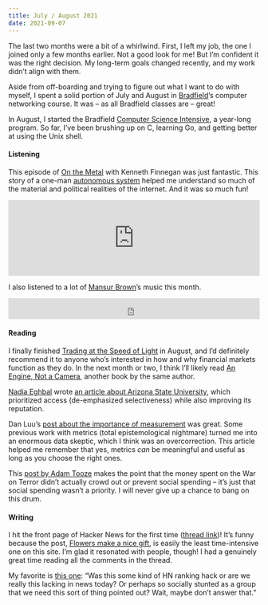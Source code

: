 ```yaml
---
title: July / August 2021
date: 2021-09-07
---
```


The last two months were a bit of a whirlwind. First, I left my job, the one I joined only a few months earlier. Not a good look for me! But I’m confident it was the right decision. My long-term goals changed recently, and my work didn’t align with them.

Aside from off-boarding and trying to figure out what I want to do with myself, I spent a solid portion of July and August in [Bradfield](https://bradfieldcs.com/)’s computer networking course. It was – as all Bradfield classes are – great!

In August, I started the Bradfield [Computer Science Intensive](https://bradfieldcs.com/csi/), a year-long program. So far, I’ve been brushing up on C, learning Go, and getting better at using the Unix shell.

#### Listening

This episode of [On the Metal](https://oxide.computer/podcasts/kenneth-finnegan) with Kenneth Finnegan was just fantastic. This story of a one-man [autonomous system](https://en.wikipedia.org/wiki/Autonomous_system_(Internet)) helped me understand so much of the material and political realities of the internet. And it was so much fun!

<iframe class="bandcamp-player" src="https://open.spotify.com/embed/episode/7M0OeRSO5AFyLlr2wrQW5Q" width="100%" height="152" frameBorder="0" allowtransparency="true" allow="encrypted-media"></iframe>

I also listened to a lot of [Mansur Brown](https://mansurbrown.bandcamp.com/)’s music this month.

<iframe class="bandcamp-player" style="border: 0; width: 100%; height: 42px;" src="https://bandcamp.com/EmbeddedPlayer/album=3539685109/size=small/bgcol=ffffff/linkcol=0687f5/track=2136873654/transparent=true/" seamless><a href="https://mansurbrown.bandcamp.com/album/shiroi-2">Shiroi by Mansur Brown</a></iframe>

#### Reading

I finally finished [Trading at the Speed of Light](https://press.princeton.edu/books/hardcover/9780691211381/trading-at-the-speed-of-light) in August, and I’d definitely recommend it to anyone who’s interested in how and why financial markets function as they do. In the next month or two, I think I’ll likely read [An Engine, Not a Camera](https://mitpress.mit.edu/books/engine-not-camera), another book by the same author.

[Nadia Eghbal](https://nadiaeghbal.com/) wrote [an article about Arizona State University](https://nadiaeghbal.com/asu), which prioritized access (de-emphasized selectiveness) while also improving its reputation.

Dan Luu’s [post about the importance of measurement](https://danluu.com/why-benchmark/) was great. Some previous work with metrics (total epistemological nightmare) turned me into an enormous data skeptic, which I think was an overcorrection. This article helped me remember that yes, metrics _can_ be meaningful and useful as long as you choose the right ones.

This [post by Adam Tooze](https://adamtooze.substack.com/p/chartbook-34-how-we-paid-for-the) makes the point that the money spent on the War on Terror didn’t actually crowd out or prevent social spending – it’s just that social spending wasn’t a priority. I will never give up a chance to bang on this drum.

#### Writing

I hit the front page of Hacker News for the first time ([thread link](https://news.ycombinator.com/item?id=28418105))! It’s funny because the post, [Flowers make a nice gift](https://www.echevarria.io/blog/flowers-make-a-nice-gift/index.html), is easily the least time-intensive one on this site. I’m glad it resonated with people, though! I had a genuinely great time reading all the comments in the thread.

My favorite is [this one](https://news.ycombinator.com/item?id=28418999): “Was this some kind of HN ranking hack or are we really this lacking in news today? Or perhaps so socially stunted as a group that we need this sort of thing pointed out? Wait, maybe don’t answer that.”
